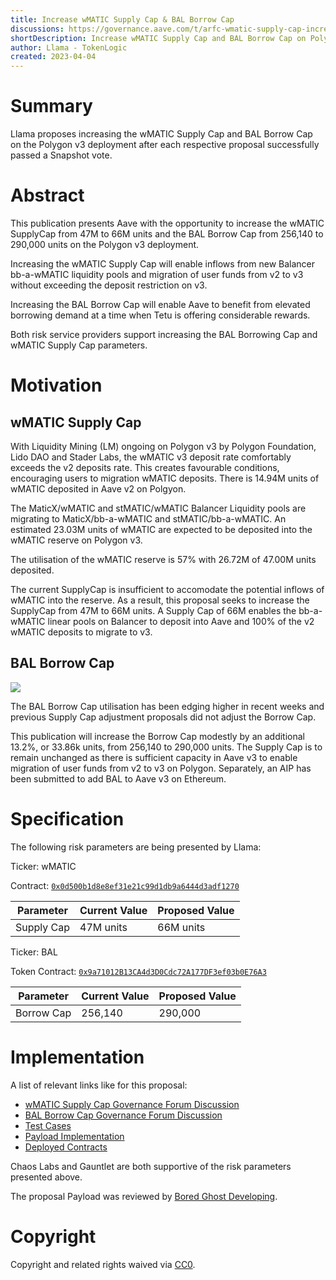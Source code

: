 ```yaml
---
title: Increase wMATIC Supply Cap & BAL Borrow Cap
discussions: https://governance.aave.com/t/arfc-wmatic-supply-cap-increase/12046
shortDescription: Increase wMATIC Supply Cap and BAL Borrow Cap on Polygon v3
author: Llama - TokenLogic
created: 2023-04-04
---
```


# Summary

Llama proposes increasing the wMATIC Supply Cap and BAL Borrow Cap on the Polygon v3 deployment after each respective proposal successfully passed a Snapshot vote. 

# Abstract

This publication presents Aave with the opportunity to increase the wMATIC SupplyCap from 47M to 66M units and the BAL Borrow Cap from 256,140 to 290,000 units on the Polygon v3 deployment. 

Increasing the wMATIC Supply Cap will enable inflows from new Balancer bb-a-wMATIC liquidity pools and migration of user funds from v2 to v3 without exceeding the deposit restriction on v3. 

Increasing the BAL Borrow Cap will enable Aave to benefit from elevated borrowing demand at a time when Tetu is offering considerable rewards.

Both risk service providers support increasing the BAL Borrowing Cap and wMATIC Supply Cap parameters.
 
# Motivation

## wMATIC Supply Cap

With Liquidity Mining (LM) ongoing on Polygon v3 by Polygon Foundation, Lido DAO and Stader Labs, the wMATIC v3 deposit rate comfortably exceeds the v2 deposits rate. This creates favourable conditions, encouraging users to migration wMATIC deposits. There is 14.94M units of wMATIC deposited in Aave v2 on Polgyon. 

The MaticX/wMATIC and stMATIC/wMATIC Balancer Liquidity pools are migrating to MaticX/bb-a-wMATIC and stMATIC/bb-a-wMATIC. An estimated 23.03M units of wMATIC are expected to be deposited into the wMATIC reserve on Polygon v3.

The utilisation of the wMATIC reserve is 57% with 26.72M of 47.00M units deposited.  

The current SupplyCap is insufficient to accomodate the potential inflows of wMATIC into the reserve. As a result, this proposal seeks to increase the SupplyCap from 47M to 66M units. A Supply Cap of 66M enables the bb-a-wMATIC linear pools on Balancer to deposit into Aave and 100% of the v2 wMATIC deposits to migrate to v3. 

## BAL Borrow Cap

![](https://i.imgur.com/CzJMapl.png)

The BAL Borrow Cap utilisation has been edging higher in recent weeks and previous Supply Cap adjustment proposals did not adjust the Borrow Cap. 

This publication will increase the Borrow Cap modestly by an additional 13.2%, or 33.86k units, from 256,140 to 290,000 units. The Supply Cap is to remain unchanged as there is sufficient capacity in Aave v3 to enable migration of user funds from v2 to v3 on Polygon. Separately, an AIP has been submitted to add BAL to Aave v3 on Ethereum. 

# Specification

The following risk parameters are being presented by Llama:

Ticker: wMATIC

Contract: [`0x0d500b1d8e8ef31e21c99d1db9a6444d3adf1270`](https://polygonscan.com/token/0x0d500b1d8e8ef31e21c99d1db9a6444d3adf1270)

|Parameter|Current Value|Proposed Value|
| --- | --- | --- |
|Supply Cap|47M units| 66M units|

Ticker: BAL

Token Contract: [`0x9a71012B13CA4d3D0Cdc72A177DF3ef03b0E76A3`](https://polygonscan.com/address/0x9a71012b13ca4d3d0cdc72a177df3ef03b0e76a3)

|Parameter|Current Value |Proposed Value|
| --- | --- | --- |
| Borrow Cap | 256,140 |290,000|

# Implementation

A list of relevant links like for this proposal:

* [wMATIC Supply Cap Governance Forum Discussion](https://governance.aave.com/t/arfc-wmatic-supply-cap-increase/12046)
* [BAL Borrow Cap Governance Forum Discussion](https://governance.aave.com/t/arfc-polygon-v3-bal-supply-borrow-cap-increase/12505/3)
* [Test Cases](XXX)
* [Payload Implementation](XXX)
* [Deployed Contracts](XXX)

Chaos Labs and Gauntlet are both supportive of the risk parameters presented above. 

The proposal Payload was reviewed by [Bored Ghost Developing](https://bgdlabs.com/).

# Copyright

Copyright and related rights waived via [CC0](https://creativecommons.org/publicdomain/zero/1.0/).
